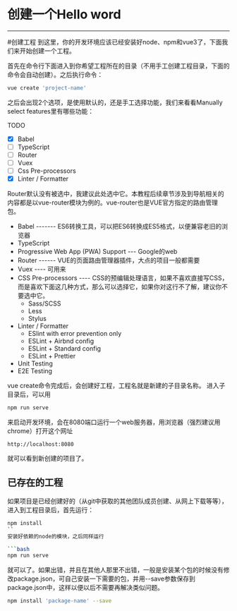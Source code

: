 # 创建一个Hello word
----

#创建工程
到这里，你的开发环境应该已经安装好node、npm和vue3了，下面我们来开始创建一个工程。

首先在命令行下面进入到你希望工程所在的目录（不用手工创建工程目录，下面的命令会自动创建）。之后执行命令：

```bash
vue create 'project-name'
```
之后会出现2个选项，是使用默认的，还是手工选择功能，我们来看看Manually select features里有哪些功能：

TODO

- [x] Babel
- [ ] TypeScript
- [ ] Router
- [ ] Vuex
- [ ] Css Pre-processors
- [x] Linter / Formatter

Router默认没有被选中，我建议此处选中它。本教程后续章节涉及到导航相关的内容都是以vue-router模块为例的。vue-router也是VUE官方指定的路由管理包。

* Babel  -------  ES6转换工具，可以把ES6转换成ES5格式，以便兼容老旧的浏览器
* TypeScript 
* Progressive Web App (PWA) Support --- Google的web
* Router  ------ VUE的页面路由管理器插件，大点的项目一般都需要
* Vuex  ---- 可用来
* CSS Pre-processors ---- CSS的预编辑处理语言，如果不喜欢直接写CSS，而是喜欢下面这几种方式，那么可以选择它，如果你对这行不了解，建议你不要选中它。
  * Sass/SCSS
  * Less
  * Stylus
* Linter / Formatter
  * ESlint with error prevention only
  * ESLint + Airbnd config
  * ESLint + Standard config
  * ESLint + Prettier
* Unit Testing
* E2E Testing

vue create命令完成后，会创建好工程，工程名就是新建的子目录名称。
进入子目录后，可以用

```bash
npm run serve
```
来启动开发环境，会在8080端口运行一个web服务器，用浏览器（强烈建议用chrome）打开这个网址

```
http://localhost:8080
```
就可以看到新创建的项目了。

## 已存在的工程
如果项目是已经创建好的（从git中获取的其他团队成员创建、从网上下载等等），进入到工程目录后，首先运行：

```bash
npm install
``
安装好依赖的node的模块，之后同样运行

```bash
npm run serve
```
就可以了。如果出错，并且在其他人那里不出错，一般是安装某个包的时候没有修改package.json，可自己安装一下需要的包，并用--save参数保存到package.json中，这样以便以后不需要再解决类似问题。

```bash
npm install 'package-name' --save
```
